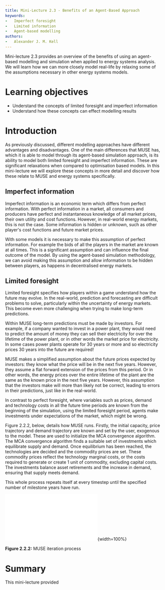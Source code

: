 ```yaml
---
title: Mini-Lecture 2.3 - Benefits of an Agent-Based Approach
keywords:
-   Imperfect foresight
-   Limited information
-   Agent-based modelling
authors:
-   Alexander J. M. Kell
---
```


Mini-lecture 2.3 provides an overview of the benefits of using an agent-based modelling and simulation when applied to energy systems analysis. We will learn how we can more closely model real-life by relaxing some of the assumptions necessary in other energy systems models.

# Learning objectives

- Understand the concepts of limited foresight and imperfect information
- Understand how these concepts can effect modelling results

# Introduction

As previously discussed, different modelling approaches have different advantages and disadvantages. One of the main differences that MUSE has, which it is able to model through its agent-based simulation approach, is its ability to model both limited foresight and imperfect information. These are significant relaxations when compared to optimisation based models. In this mini-lecture we will explore these concepts in more detail and discover how these relate to MUSE and energy systems specifically.

## Imperfect information

Imperfect information is an economic term which differs from perfect information. With perfect information in a market, all consumers and producers have perfect and instantaneous knowledge of all market prices, their own utility and cost functions. However, in real-world energy markets, this is not the case. Some information is hidden or unknown, such as other player's cost functions and future market prices. 

With some models it is necessary to make this assumption of perfect information. For example the bids of all the players in the market are known at all times. This is a significant assumption and can influence the final outcome of the model. By using the agent-based simulation methodology, we can avoid making this assumption and allow information to be hidden between players, as happens in decentralised energy markets.

## Limited foresight

Limited foresight specifies how players within a game understand how the future may evolve. In the real-world, prediction and forecasting are difficult problems to solve, particularly within the uncertainty of energy markets. This become even more challenging when trying to make long-term predictions. 

Within MUSE long-term predictions must be made by investors. For example, if a company wanted to invest in a power plant, they would need to predict the amount of money they can sell their electricity for over the lifetime of the power plant, or in other words the market price for electricity. In some cases power plants operate for 30 years or more and so electricity prices 30 years into the future are required! 

MUSE makes a simplified assumption about the future prices expected by investors: they know what the price will be in the next five years. However, they assume a flat forward extension of the prices from this period. Or in other words, the energy prices over the entire lifetime of the plant are the same as the known price in the next five years. However, this assumption that the investors make will more than likely not be correct, leading to errors in their predictions, just like in the real-world.

 In contrast to perfect foresight, where variables such as prices, demand and technology costs in all the future time periods are known from the beginning of the simulation, using the limited foresight period, agents make investments under expectations of the market, which might be wrong.

 Figure 2.2.2, below, details how MUSE runs. Firstly, the initial capacity, price trajectory and demand trajectory are known and set by the user, exogenous to the model. These are used to initialize the MCA convergence algorithm. The MCA convergence algorithm finds a suitable set of investments which equilibrate supply and demand. Once equilibrium has been reached, the technologies are decided and the commodity prices are set. These commodity prices reflect the technology marginal costs, or the costs required to generate or create 1 unit of commodity, excluding capital costs. The investments balance asset retirements and the increase in demand, ensuring that supply meets demand.

This whole process repeats itself at every timestep until the specified number of milestone years have run.

![](assets/Fig_2.2.2.pdf){width=100%}

**Figure 2.2.2:** MUSE iteration process



# Summary  

This mini-lecture provided 
